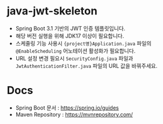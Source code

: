 # java-jwt-skeleton
* Spring Boot 3.1 기반의 JWT 인증 템플릿입니다.
* 해당 버전 실행을 위해 JDK17 이상이 필요합니다.
* 스케줄링 기능 사용시 `{project명}Application.java` 파일의 `@EnableScheduling` 어노테이션 활성화가 필요합니다.
* URL 설정 변경 필요시 `SecurityConfig.java` 파일과 `JwtAuthenticationFilter.java` 파일의 URL 값을 바꿔주세요.

# Docs
* Spring Boot 문서 : https://spring.io/guides
* Maven Repository : https://mvnrepository.com/